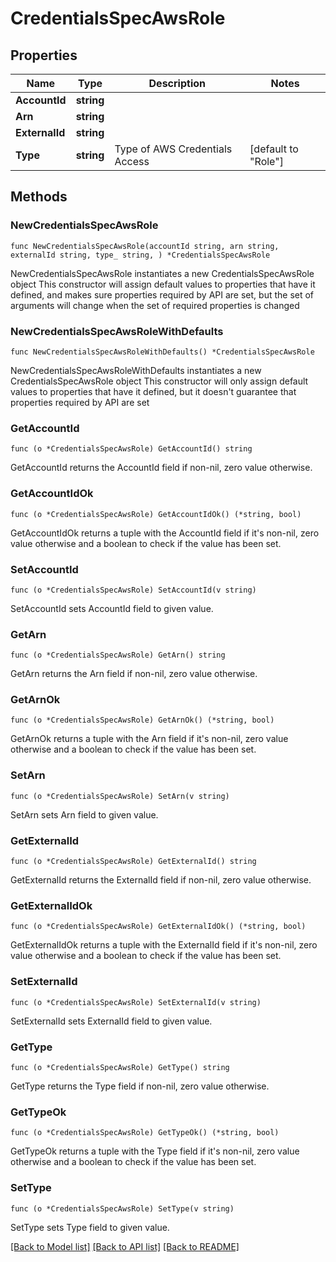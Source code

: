 # CredentialsSpecAwsRole

## Properties

Name | Type | Description | Notes
------------ | ------------- | ------------- | -------------
**AccountId** | **string** |  | 
**Arn** | **string** |  | 
**ExternalId** | **string** |  | 
**Type** | **string** | Type of AWS Credentials Access | [default to "Role"]

## Methods

### NewCredentialsSpecAwsRole

`func NewCredentialsSpecAwsRole(accountId string, arn string, externalId string, type_ string, ) *CredentialsSpecAwsRole`

NewCredentialsSpecAwsRole instantiates a new CredentialsSpecAwsRole object
This constructor will assign default values to properties that have it defined,
and makes sure properties required by API are set, but the set of arguments
will change when the set of required properties is changed

### NewCredentialsSpecAwsRoleWithDefaults

`func NewCredentialsSpecAwsRoleWithDefaults() *CredentialsSpecAwsRole`

NewCredentialsSpecAwsRoleWithDefaults instantiates a new CredentialsSpecAwsRole object
This constructor will only assign default values to properties that have it defined,
but it doesn't guarantee that properties required by API are set

### GetAccountId

`func (o *CredentialsSpecAwsRole) GetAccountId() string`

GetAccountId returns the AccountId field if non-nil, zero value otherwise.

### GetAccountIdOk

`func (o *CredentialsSpecAwsRole) GetAccountIdOk() (*string, bool)`

GetAccountIdOk returns a tuple with the AccountId field if it's non-nil, zero value otherwise
and a boolean to check if the value has been set.

### SetAccountId

`func (o *CredentialsSpecAwsRole) SetAccountId(v string)`

SetAccountId sets AccountId field to given value.


### GetArn

`func (o *CredentialsSpecAwsRole) GetArn() string`

GetArn returns the Arn field if non-nil, zero value otherwise.

### GetArnOk

`func (o *CredentialsSpecAwsRole) GetArnOk() (*string, bool)`

GetArnOk returns a tuple with the Arn field if it's non-nil, zero value otherwise
and a boolean to check if the value has been set.

### SetArn

`func (o *CredentialsSpecAwsRole) SetArn(v string)`

SetArn sets Arn field to given value.


### GetExternalId

`func (o *CredentialsSpecAwsRole) GetExternalId() string`

GetExternalId returns the ExternalId field if non-nil, zero value otherwise.

### GetExternalIdOk

`func (o *CredentialsSpecAwsRole) GetExternalIdOk() (*string, bool)`

GetExternalIdOk returns a tuple with the ExternalId field if it's non-nil, zero value otherwise
and a boolean to check if the value has been set.

### SetExternalId

`func (o *CredentialsSpecAwsRole) SetExternalId(v string)`

SetExternalId sets ExternalId field to given value.


### GetType

`func (o *CredentialsSpecAwsRole) GetType() string`

GetType returns the Type field if non-nil, zero value otherwise.

### GetTypeOk

`func (o *CredentialsSpecAwsRole) GetTypeOk() (*string, bool)`

GetTypeOk returns a tuple with the Type field if it's non-nil, zero value otherwise
and a boolean to check if the value has been set.

### SetType

`func (o *CredentialsSpecAwsRole) SetType(v string)`

SetType sets Type field to given value.



[[Back to Model list]](../README.md#documentation-for-models) [[Back to API list]](../README.md#documentation-for-api-endpoints) [[Back to README]](../README.md)


